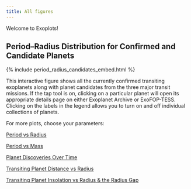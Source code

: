 ```yaml
---
title: All figures
---
```


Welcome to Exoplots!

## Period–Radius Distribution for Confirmed and Candidate Planets

{% include period_radius_candidates_embed.html %}

This interactive figure shows all the currently confirmed transiting exoplanets
along with planet candidates from the three major transit missions.
If the tap tool is on, clicking on a particular planet will open its appropriate
details page on either Exoplanet Archive or ExoFOP-TESS. Clicking on the
labels in the legend allows you to turn on and off individual collections of
planets.

For more plots, choose your parameters:

[Period vs Radius](./period-radius.md)

[Period vs Mass](./period-mass.md)

[Planet Discoveries Over Time](./planets-over-time.md)

[Transiting Planet Distance vs Radius](./distance-radius.md)

[Transiting Planet Insolation vs Radius & the Radius Gap](./insolation-radius.md)
